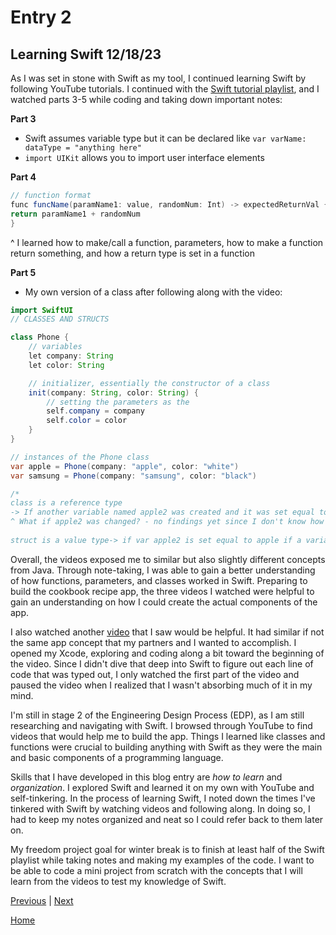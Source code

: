 # Entry 2
## Learning Swift 12/18/23

As I was set in stone with Swift as my tool, I continued learning Swift by following YouTube tutorials. I continued with the [Swift tutorial playlist](https://www.youtube.com/playlist?list=PL5PR3UyfTWvfacnfUsvNcxIiKIgidNRoW), and I watched parts 3-5 while coding and taking down important notes:

__Part 3__
* Swift assumes variable type but it can be declared like `var varName: dataType = "anything here"`
* `import UIKit` allows you to import user interface elements
  
__Part 4__
```java
// function format
func funcName(paramName1: value, randomNum: Int) -> expectedReturnVal {
return paramName1 + randomNum
}
```
^ I learned how to make/call a function, parameters, how to make a function return something, and how a return type is set in a function

__Part 5__
* My own version of a class after following along with the video:
```java
import SwiftUI
// CLASSES AND STRUCTS

class Phone {
    // variables
    let company: String
    let color: String

    // initializer, essentially the constructor of a class
    init(company: String, color: String) {
        // setting the parameters as the 
        self.company = company
        self.color = color
    }
}

// instances of the Phone class
var apple = Phone(company: "apple", color: "white")
var samsung = Phone(company: "samsung", color: "black")

/* 
class is a reference type
-> If another variable named apple2 was created and it was set equal to the variable apple, if a variable in apple changes, apple2 also changes
^ What if apple2 was changed? - no findings yet since I don't know how to change the values yet
 
struct is a value type-> if var apple2 is set equal to apple if a variable in apple changes, apple2 will not change with it as it will create a copy and so apple2 will point to a different place than apple*/
```
Overall, the videos exposed me to similar but also slightly different concepts from Java. Through note-taking, I was able to gain a better understanding of how functions, parameters, and classes worked in Swift.
Preparing to build the cookbook recipe app, the three videos I watched were helpful to gain an understanding on how I could create the actual components of the app. 

I also watched another [video](https://www.youtube.com/watch?si=F1I5DG-PvTtuh2GZ&v=uSanD_pFwis&feature=youtu.be) that I saw would be helpful. It had similar if not the same app concept that my partners and I wanted to accomplish. I opened my Xcode, exploring and coding along a bit toward the beginning of the video. Since I didn't dive that deep into Swift to figure out each line of code that was typed out, I only watched the first part of the video and paused the video when I realized that I wasn't absorbing much of it in my mind. 

I'm still in stage 2 of the Engineering Design Process (EDP), as I am still researching and navigating with Swift. I browsed through YouTube to find videos that would help me to build the app. Things I learned like classes and functions were crucial to building anything with Swift as they were the main and basic components of a programming language. 

Skills that I have developed in this blog entry are *how to learn* and *organization*. I explored Swift and learned it on my own with YouTube and self-tinkering. In the process of learning Swift, I noted down the times I've tinkered with Swift by watching videos and following along. In doing so, I had to keep my notes organized and neat so I could refer back to them later on. 

My freedom project goal for winter break is to finish at least half of the Swift playlist while taking notes and making my examples of the code. I want to be able to code a mini project from scratch with the concepts that I will learn from the videos to test my knowledge of Swift.

[Previous](entry01.md) | [Next](entry03.md)

[Home](../README.md)

